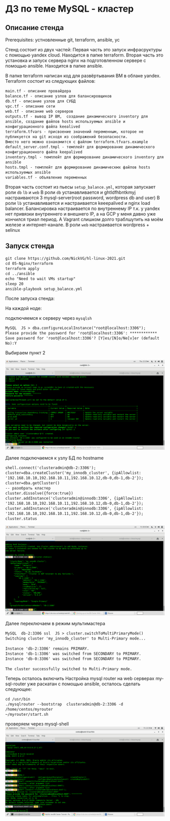 # ДЗ по теме MySQL - кластер

## Описание стенда
Prerequisites:
устновленные git, terraform, ansible, yc

Стенд состоит из двух частей:
Первая часть это запуск инфрасруктуры с помощью yandex cloud. Находится в папке terraform.
Вторая часть это установка и запуск сервера nginx на подготовленном сервере с помощью ansible. Находится в папке ansible.


В папке terraform написан код для развёртывания ВМ в облаке yandex.
Terraform состоит из следующих файлов:
```
main.tf - описание провайдера
balance.tf - описание узлов для балансировщиков
db.tf - описание узлов для СУБД
vpc.tf - описание сети
web.tf - описание web серверов
outputs.tf - вывод IP ВМ,  создание динамического inventory для ansible, создание файлов hosts используемых ansible и конфигурационного файла keealived
terraform.tfvars - присвоение значений переменным, которое не публикуется на git исходя из соображений безопасности.
Вместо него можно ознакомится с файлом terraform.tfvars.example
default_server.conf.tmpl - темплейт для формирование динамического конфигурационного файла keepalived
inventory.tmpl - темплейт для формирование динамического inventory для ansible
hosts.tmpl - темплейт для формирование динамическмх файлов hosts используемых ansible
variables.tf - объявление переменных
```

Вторая часть состоит из пьесы `setup_balance.yml`, которая запускает роли `db` `lb` и `web`
В роли `db` устанавливается и ghtldfhbntkmyj настраиваются 3 mysql-server(root password, wordpress db and user)
В роли `lb` устанавливается и настраивается keeepalived и nginx load balancer. Балансировка настраивается по внутреннему IP т.к. у yandex нет привязки внутреннего и внешнего IP, а на GCP у меня давно уже кончился триал период. А Vagrant  слишком долго траблшутить на моём железе и интернет-канале.
В роли `web` настраивается wordpress + selinux

## Запуск стенда
```
git clone https://github.com/NickVG/hl-linux-2021.git
cd 05-Nginx/terraform
terraform apply
cd ../ansible
echo "Need to wait VMs startup"
sleep 20
ansible-playbook setup_balance.yml
```

После запуска стенда:

На каждой ноде:

подключяемся к серверу через `mysqlsh`

```
MySQL  JS > dba.configureLocalInstance("root@localhost:3306");
Please provide the password for 'root@localhost:3306': ************
Save password for 'root@localhost:3306'? [Y]es/[N]o/Ne[v]er (default No):Y
```

Выбираем пункт 2

![Image of dba.configureLocalInstance("root@localhost:3306");](dba.configureLocalInstance.png)

Далее подключаемся к узлу БД по hostname
```
shell.connect('clusteradmin@db-2:3306');
cluster=dba.createCluster('my_innodb_cluster', {ipAllowlist: '192.168.10.10,192.168.10.11,192.168.10.12,db-0,db-1,db-2'});
cluster=dba.getCluster()
-- разобрать кластер
cluster.dissolve({force:true})
cluster.addInstance('clusteradmin@innodb:3306', {ipAllowlist: '192.168.10.10,192.168.10.11,192.168.10.12,db-0,db-1,db-2'});
cluster.addInstance('clusteradmin@innodb:3306', {ipAllowlist: '192.168.10.10,192.168.10.11,192.168.10.12,db-0,db-1,db-2'});
cluster.status
```

![Image of Single-Primary Cluster;](SinglePrimary.png)

Далее переключаем в режим мультимастера

``` 
MySQL  db-2:3306 ssl  JS > cluster.switchToMultiPrimaryMode()
Switching cluster 'my_innodb_cluster' to Multi-Primary mode...

Instance 'db-2:3306' remains PRIMARY.
Instance 'db-1:3306' was switched from SECONDARY to PRIMARY.
Instance 'db-0:3306' was switched from SECONDARY to PRIMARY.

The cluster successfully switched to Multi-Primary mode.
```

Теперь осталось включить
Настройка mysql router на web серверах
my-sql-router уже раскатан с помощью ansible, осталось сделать следующее:

```
cd /usr/bin
./mysqlrouter --bootstrap  clusteradmin@db-2:3306 -d /home/centos/myrouter
~/myrouter/start.sh
```

проверяем через mysql-shell
![Image of MySQL router;](mysql-router.png)
